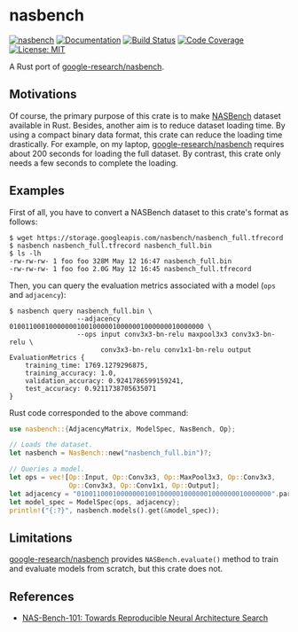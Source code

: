 nasbench
=========

[![nasbench](https://img.shields.io/crates/v/nasbench.svg)](https://crates.io/crates/nasbench)
[![Documentation](https://docs.rs/nasbench/badge.svg)](https://docs.rs/nasbench)
[![Build Status](https://travis-ci.org/sile/nasbench.svg?branch=master)](https://travis-ci.org/sile/nasbench)
[![Code Coverage](https://codecov.io/gh/sile/nasbench/branch/master/graph/badge.svg)](https://codecov.io/gh/sile/nasbench/branch/master)
[![License: MIT](https://img.shields.io/badge/license-MIT-blue.svg)](LICENSE)

A Rust port of [google-research/nasbench][NASBench].

[NASBench]: https://github.com/google-research/nasbench

Motivations
-----------

Of course, the primary purpose of this crate is to make [NASBench] dataset available in Rust.
Besides, another aim is to reduce dataset loading time.
By using a compact binary data format, this crate can reduce the loading time drastically.
For example, on my laptop, [google-research/nasbench][NASBench] requires about 200 seconds
for loading the full dataset. By contrast, this crate only needs a few seconds to complete the loading.

Examples
--------

First of all, you have to convert a NASBench dataset to this crate's format as follows:
```console
$ wget https://storage.googleapis.com/nasbench/nasbench_full.tfrecord
$ nasbench nasbench_full.tfrecord nasbench_full.bin
$ ls -lh
-rw-rw-rw- 1 foo foo 328M May 12 16:47 nasbench_full.bin
-rw-rw-rw- 1 foo foo 2.0G May 12 16:45 nasbench_full.tfrecord
```

Then, you can query the evaluation metrics associated with a model (`ops` and `adjacency`):
```console
$ nasbench query nasbench_full.bin \
                 --adjacency 0100110001000000010010000010000001000000010000000 \
                 --ops input conv3x3-bn-relu maxpool3x3 conv3x3-bn-relu \
                       conv3x3-bn-relu conv1x1-bn-relu output
EvaluationMetrics {
    training_time: 1769.1279296875,
    training_accuracy: 1.0,
    validation_accuracy: 0.9241786599159241,
    test_accuracy: 0.9211738705635071
}
```

Rust code corresponded to the above command:
```rust
use nasbench::{AdjacencyMatrix, ModelSpec, NasBench, Op};

// Loads the dataset.
let nasbench = NasBench::new("nasbench_full.bin")?;

// Queries a model.
let ops = vec![Op::Input, Op::Conv3x3, Op::MaxPool3x3, Op::Conv3x3,
               Op::Conv3x3, Op::Conv1x1, Op::Output];
let adjacency = "0100110001000000010010000010000001000000010000000".parse()?;
let model_spec = ModelSpec{ops, adjacency};
println!("{:?}", nasbench.models().get(&model_spec));
```

Limitations
------------

[google-research/nasbench][NASBench] provides `NASBench.evaluate()` method to train and evaluate
models from scratch, but this crate does not.

References
----------

- [NAS-Bench-101: Towards Reproducible Neural Architecture Search](https://arxiv.org/abs/1902.09635)
